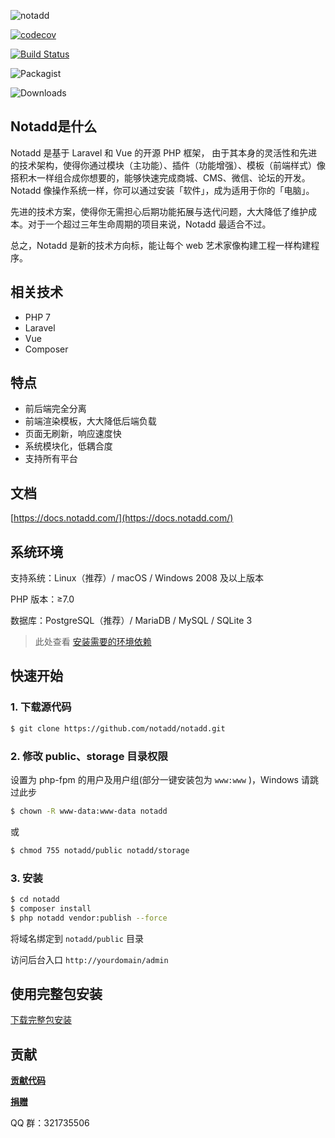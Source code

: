 ![notadd](https://www.notadd.com/src/notadd_logo.svg)

[![codecov](https://codecov.io/gh/notadd/notadd/branch/master/graph/badge.svg)](https://codecov.io/gh/notadd/notadd)

[![Build Status](https://travis-ci.org/notadd/notadd.svg?branch=master)](https://travis-ci.org/notadd/notadd)
 
![Packagist](https://img.shields.io/packagist/v/notadd/notadd.svg)
 
![Downloads](https://img.shields.io/packagist/dt/notadd/framework.svg)
## Notadd是什么 

Notadd 是基于 Laravel 和 Vue 的开源 PHP 框架， 由于其本身的灵活性和先进的技术架构，使得你通过模块（主功能）、插件（功能增强）、模板（前端样式）像搭积木一样组合成你想要的，能够快速完成商城、CMS、微信、论坛的开发。
Notadd 像操作系统一样，你可以通过安装「软件」，成为适用于你的「电脑」。

先进的技术方案，使得你无需担心后期功能拓展与迭代问题，大大降低了维护成本。对于一个超过三年生命周期的项目来说，Notadd 最适合不过。

总之，Notadd 是新的技术方向标，能让每个 web 艺术家像构建工程一样构建程序。

## 相关技术

- PHP 7
- Laravel
- Vue
- Composer

## 特点

- 前后端完全分离
- 前端渲染模板，大大降低后端负载
- 页面无刷新，响应速度快
- 系统模块化，低耦合度
- 支持所有平台

## 文档

[https://docs.notadd.com/](https://docs.notadd.com/)

## 系统环境

支持系统：Linux（推荐）/ macOS / Windows 2008 及以上版本

PHP 版本：≥7.0

数据库：PostgreSQL（推荐）/ MariaDB / MySQL / SQLite 3


> 此处查看 [安装需要的环境依赖](https://docs.notadd.com/#/v1.0/zh-CN/installations/first)

## 快速开始

### 1. 下载源代码

```bash
$ git clone https://github.com/notadd/notadd.git
```

### 2. 修改 public、storage 目录权限

设置为 php-fpm 的用户及用户组(部分一键安装包为 `www:www` )，Windows 请跳过此步

```bash
$ chown -R www-data:www-data notadd
```

或

```bash
$ chmod 755 notadd/public notadd/storage
```

### 3. 安装

```bash
$ cd notadd
$ composer install
$ php notadd vendor:publish --force
```

将域名绑定到 `notadd/public` 目录


访问后台入口 `http://yourdomain/admin`

## 使用完整包安装

[下载完整包安装](https://docs.notadd.com/#/v1.0/zh-CN/installations/vps)

## 贡献

**[贡献代码](https://docs.notadd.com/introductions/contributing.html)**

**[捐赠](https://git.oschina.net/notadd/notadd?donate=true)**

QQ 群：321735506

